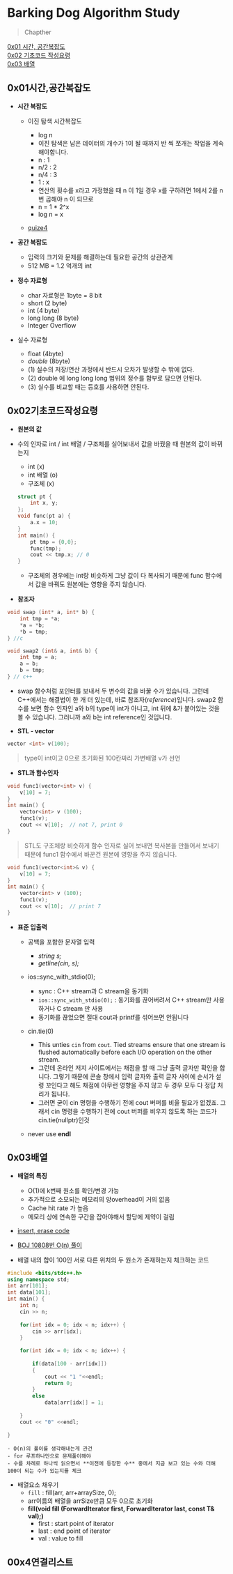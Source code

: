 # Barking Dog Algorithm Study

> Chapther  


[0x01 시간, 공간복잡도](#0x01시간,공간복잡도)   
[0x02 기초코드 작성요령](#0x02기초코드작성요령)  
[0x03 배열](#0x03배열)  


## 0x01시간,공간복잡도
- **시간 복잡도**  
    - 이진 탐색 시간복잡도
        - log n
        - 이진 탐색은 남은 데이터의 개수가 1이 될 때까지 반 씩 쪼개는 작업을 계속해야합니다.
        - n : 1
        - n/2 : 2 
        - n/4 : 3
        - 1 : x
        - 연산의 횟수를 x라고 가정했을 때 n  이 1일 경우 x를 구하려면 1에서 2를 n번 곱해야 n 이 되므로 
        - n = 1 * 2^x
        - log n = x

    - [quize4](ch01_quiz4.cpp) 
- **공간 복잡도** 
    - 입력의 크기와 문제를 해결하는데 필요한 공간의 상관관계
    - 512 MB = 1.2 억개의 int  

- **정수 자료형**  
    - char 자료형은 1byte = 8 bit  
    - short (2 byte)   
    - int (4 byte)  
    - long long (8 byte)  
    - Integer Overflow

- 실수 자료형
    - float (4byte)
    - *double* (8byte)
    - (1) 실수의 저장/연산 과정에서 반드시 오차가 발생할 수 밖에 없다.
    - (2) double 에 long long long 범위의 정수를 함부로 담으면 안된다.
    - (3) 실수를 비교할 때는 등호를 사용하면 안된다.

## 0x02기초코드작성요령
- **원본의 값**
- 수의 인자로 int / int 배열 / 구조체를 실어보내서 값을 바꿨을 때 원본의 값이 바뀌는지  
    - int (x)
    - int 배열 (o)
    - 구조체 (x)
    ```cpp
    struct pt {
        int x, y;
    };
    void func(pt a) {
        a.x = 10;
    }
    int main() {
        pt tmp = {0,0};
        func(tmp);
        cout << tmp.x; // 0
    }
    ```
    - 구조체의 경우에는 int랑 비슷하게 그냥 값이 다 복사되기 때문에 func 함수에서 값을 바꿔도 원본에는 영향을 주지 않습니다.

- **참조자**
```cpp
void swap (int* a, int* b) {
    int tmp = *a;
    *a = *b;
    *b = tmp;
} //c

void swap2 (int& a, int& b) {
    int tmp = a;
    a = b;
    b = tmp;
} // c++
```
-  swap 함수처럼 포인터를 보내서 두 변수의 값을 바꿀 수가 있습니다. 그런데 C++에서는 해결법이 한 개 더 있는데, 바로 참조자(*reference*)입니다. swap2 함수를 보면 함수 인자인 a와 b의 type이 int가 아니고, int 뒤에 &가 붙어있는 것을 볼 수 있습니다. 그러니까 a와 b는 int reference인 것입니다.

- **STL - vector**
```cpp
vector <int> v(100);
```
> type이 int이고 0으로 초기화된 100칸짜리 가변배열 v가 선언

- **STL과 함수인자**
```cpp
void func1(vector<int> v) {
    v[10] = 7;
}
int main() {
    vector<int> v (100);
    func1(v);
    cout << v[10];  // not 7, print 0
}
```
>  STL도 구조체랑 비슷하게 함수 인자로 실어 보내면 복사본을 만들어서 보내기 때문에 func1 함수에서 바꾼건 원본에 영향을 주지 않습니다.  

```cpp
void func1(vector<int>& v) {
    v[10] = 7;
}
int main() {
    vector<int> v (100);
    func1(v);
    cout << v[10];  // print 7
}
```

- **표준 입출력**
    - 공백을 포함한 문자열 입력
        - *string s;*
        - *getline(cin, s);*  

    - ios::sync_with_stdio(0);
        - sync : C++ stream과 C stream을 동기화
        - `ios::sync_with_stdio(0);` : 동기화를 끊어버려서 C++ stream만 사용하거나 C stream 만 사용  
        - 동기화를 끊었으면 절대 cout과 printf를 섞어쓰면 안됩니다
    - cin.tie(0)
        - This unties `cin` from `cout`. Tied streams ensure that one stream is flushed automatically before each I/O operation on the other stream.
        - 그런데 온라인 저지 사이트에서는 채점을 할 때 그냥 출력 글자만 확인을 합니다. 그렇기 때문에 콘솔 창에서 입력 글자와 출력 글자 사이에 순서가 설령 꼬인다고 해도 채점에 아무런 영향을 주지 않고 두 경우 모두 다 정답 처리가 됩니다.
        - 그러면 굳이 cin 명령을 수행하기 전에 cout 버퍼를 비울 필요가 없겠죠. 그래서 cin 명령을 수행하기 전에 cout 버퍼를 비우지 않도록 하는 코드가 cin.tie(nullptr)인것
    - never use **endl**

## 0x03배열

- **배열의 특징**
    - O(1)에 k번째 원소를 확인/변경 가능
    - 추가적으로 소모되는 메모리의 양overhead이 거의 없음
    - Cache hit rate 가 높음
    - 메모리 상에 연속한 구간을 잡아야해서 할당에 제약이 걸림

- [insert, erase code](ch03_quiz1.cpp)
- [BOJ 10808번 O(n) 풀이](10808.cpp)

- 배열 내의 합이 100인 서로 다른 위치의 두 원소가 존재하는지 체크하는 코드
```cpp
#include <bits/stdc++.h>
using namespace std;
int arr[101];
int data[101];
int main() {
	int n;
	cin >> n;
	 
	for(int idx = 0; idx < n; idx++) {
		cin >> arr[idx];
	}
	
	for(int idx = 0; idx < n; idx++) {
		
		if(data[100 - arr[idx]])
		{
			cout << "1 "<<endl;
			return 0;
		}
		else
			data[arr[idx]] = 1;
		
	}
	cout << "0" <<endl;
	
}
```
    - O(n)의 풀이를 생각해내는게 관건
    - for 루프하나만으로 문제풀이해야
    - 수를 차례로 하나씩 읽으면서 **이전에 등장한 수** 중에서 지금 보고 있는 수와 더해 100이 되는 수가 있는지를 체크  


- 배열요소 채우기
    - `fill` : fill(arr, arr+arraySize, 0);
    - arr이름의 배열을 arrSize만큼 모두 0으로 초기화
    - **fill(void fill (ForwardIterator first, ForwardIterator last, const T& val);)**  
        - first : start point of iterator
        - last : end point of iterator
        - val : value to fill

## 00x4연결리스트
